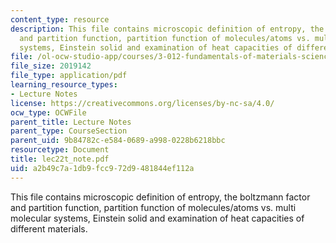 ```yaml
---
content_type: resource
description: This file contains microscopic definition of entropy, the boltzmann factor
  and partition function, partition function of molecules/atoms vs. multi molecular
  systems, Einstein solid and examination of heat capacities of different materials.
file: /ol-ocw-studio-app/courses/3-012-fundamentals-of-materials-science-fall-2005/a2b49c7a1db9fcc972d9481844ef112a_lec22t_note.pdf
file_size: 2019142
file_type: application/pdf
learning_resource_types:
- Lecture Notes
license: https://creativecommons.org/licenses/by-nc-sa/4.0/
ocw_type: OCWFile
parent_title: Lecture Notes
parent_type: CourseSection
parent_uid: 9b84782c-e584-0689-a998-0228b6218bbc
resourcetype: Document
title: lec22t_note.pdf
uid: a2b49c7a-1db9-fcc9-72d9-481844ef112a
---
```

This file contains microscopic definition of entropy, the boltzmann factor and partition function, partition function of molecules/atoms vs. multi molecular systems, Einstein solid and examination of heat capacities of different materials.
